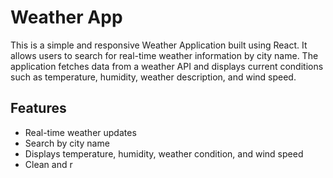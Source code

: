 # Weather App

This is a simple and responsive Weather Application built using React. It allows users to search for real-time weather information by city name. The application fetches data from a weather API and displays current conditions such as temperature, humidity, weather description, and wind speed.

## Features

- Real-time weather updates
- Search by city name
- Displays temperature, humidity, weather condition, and wind speed
- Clean and r

